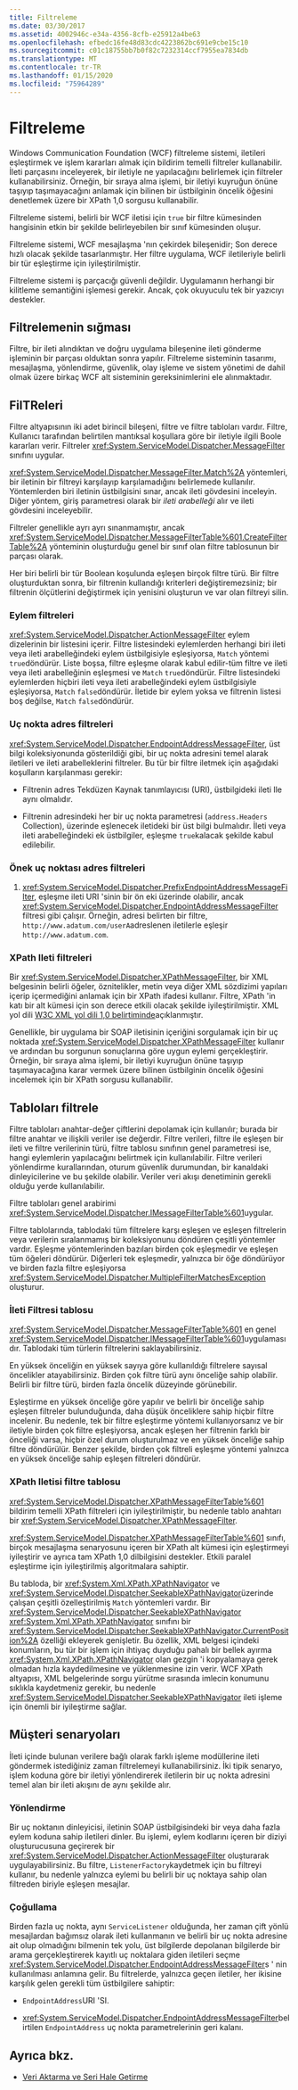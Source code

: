 ```yaml
---
title: Filtreleme
ms.date: 03/30/2017
ms.assetid: 4002946c-e34a-4356-8cfb-e25912a4be63
ms.openlocfilehash: efbedc16fe48d83cdc4223862bc691e9cbe15c10
ms.sourcegitcommit: c01c18755bb7b0f82c7232314ccf7955ea7834db
ms.translationtype: MT
ms.contentlocale: tr-TR
ms.lasthandoff: 01/15/2020
ms.locfileid: "75964289"
---
```

# <a name="filtering"></a>Filtreleme
Windows Communication Foundation (WCF) filtreleme sistemi, iletileri eşleştirmek ve işlem kararları almak için bildirim temelli filtreler kullanabilir. İleti parçasını inceleyerek, bir iletiyle ne yapılacağını belirlemek için filtreler kullanabilirsiniz. Örneğin, bir sıraya alma işlemi, bir iletiyi kuyruğun önüne taşıyıp taşımayacağını anlamak için bilinen bir üstbilginin öncelik öğesini denetlemek üzere bir XPath 1,0 sorgusu kullanabilir.  
  
 Filtreleme sistemi, belirli bir WCF iletisi için `true` bir filtre kümesinden hangisinin etkin bir şekilde belirleyebilen bir sınıf kümesinden oluşur.  
  
 Filtreleme sistemi, WCF mesajlaşma 'nın çekirdek bileşenidir; Son derece hızlı olacak şekilde tasarlanmıştır. Her filtre uygulama, WCF iletileriyle belirli bir tür eşleştirme için iyileştirilmiştir.  
  
 Filtreleme sistemi iş parçacığı güvenli değildir. Uygulamanın herhangi bir kilitleme semantiğini işlemesi gerekir. Ancak, çok okuyuculu tek bir yazıcıyı destekler.  
  
## <a name="where-filtering-fits"></a>Filtrelemenin sığması  
 Filtre, bir ileti alındıktan ve doğru uygulama bileşenine ileti gönderme işleminin bir parçası olduktan sonra yapılır. Filtreleme sisteminin tasarımı, mesajlaşma, yönlendirme, güvenlik, olay işleme ve sistem yönetimi de dahil olmak üzere birkaç WCF alt sisteminin gereksinimlerini ele alınmaktadır.  
  
## <a name="filters"></a>FilTReleri  
 Filtre altyapısının iki adet birincil bileşeni, filtre ve filtre tabloları vardır. Filtre, Kullanıcı tarafından belirtilen mantıksal koşullara göre bir iletiyle ilgili Boole kararları verir. Filtreler <xref:System.ServiceModel.Dispatcher.MessageFilter> sınıfını uygular.  
  
 <xref:System.ServiceModel.Dispatcher.MessageFilter.Match%2A> yöntemleri, bir iletinin bir filtreyi karşılayıp karşılamadığını belirlemede kullanılır. Yöntemlerden biri iletinin üstbilgisini sınar, ancak ileti gövdesini inceleyin. Diğer yöntem, giriş parametresi olarak bir *ileti arabelleği* alır ve ileti gövdesini inceleyebilir.  
  
 Filtreler genellikle ayrı ayrı sınanmamıştır, ancak <xref:System.ServiceModel.Dispatcher.MessageFilterTable%601.CreateFilterTable%2A> yönteminin oluşturduğu genel bir sınıf olan filtre tablosunun bir parçası olarak.  
  
 Her biri belirli bir tür Boolean koşulunda eşleşen birçok filtre türü. Bir filtre oluşturduktan sonra, bir filtrenin kullandığı kriterleri değiştiremezsiniz; bir filtrenin ölçütlerini değiştirmek için yenisini oluşturun ve var olan filtreyi silin.  
  
### <a name="action-filters"></a>Eylem filtreleri  
 <xref:System.ServiceModel.Dispatcher.ActionMessageFilter> eylem dizelerinin bir listesini içerir. Filtre listesindeki eylemlerden herhangi biri ileti veya ileti arabelleğindeki eylem üstbilgisiyle eşleşiyorsa, `Match` yöntemi `true`döndürür. Liste boşsa, filtre eşleşme olarak kabul edilir-tüm filtre ve ileti veya ileti arabelleğinin eşleşmesi ve `Match` `true`döndürür. Filtre listesindeki eylemlerden hiçbiri ileti veya ileti arabelleğindeki eylem üstbilgisiyle eşleşiyorsa, `Match` `false`döndürür. İletide bir eylem yoksa ve filtrenin listesi boş değilse, `Match` `false`döndürür.  
  
### <a name="endpoint-address-filters"></a>Uç nokta adres filtreleri  
 <xref:System.ServiceModel.Dispatcher.EndpointAddressMessageFilter>, üst bilgi koleksiyonunda gösterildiği gibi, bir uç nokta adresini temel alarak iletileri ve ileti arabelleklerini filtreler. Bu tür bir filtre iletmek için aşağıdaki koşulların karşılanması gerekir:  
  
- Filtrenin adres Tekdüzen Kaynak tanımlayıcısı (URI), üstbilgideki ileti Ile aynı olmalıdır.  
  
- Filtrenin adresindeki her bir uç nokta parametresi (`address.Headers` Collection), üzerinde eşlenecek iletideki bir üst bilgi bulmalıdır. İleti veya ileti arabelleğindeki ek üstbilgiler, eşleşme `true`kalacak şekilde kabul edilebilir.  
  
### <a name="prefix-endpoint-address-filters"></a>Önek uç noktası adres filtreleri  
  
1. <xref:System.ServiceModel.Dispatcher.PrefixEndpointAddressMessageFilter>, eşleşme ileti URI 'sinin bir ön eki üzerinde olabilir, ancak <xref:System.ServiceModel.Dispatcher.EndpointAddressMessageFilter> filtresi gibi çalışır. Örneğin, adresi belirten bir filtre, `http://www.adatum.com/userA`adreslenen iletilerle eşleşir `http://www.adatum.com`.  
  
### <a name="xpath-message-filters"></a>XPath Ileti filtreleri  
 Bir <xref:System.ServiceModel.Dispatcher.XPathMessageFilter>, bir XML belgesinin belirli öğeler, öznitelikler, metin veya diğer XML sözdizimi yapıları içerip içermediğini anlamak için bir XPath ifadesi kullanır. Filtre, XPath 'in katı bir alt kümesi için son derece etkili olacak şekilde iyileştirilmiştir. XML yol dili [W3C XML yol dili 1,0 belirtiminde](https://www.w3.org/TR/xpath/all/)açıklanmıştır.  
  
 Genellikle, bir uygulama bir SOAP iletisinin içeriğini sorgulamak için bir uç noktada <xref:System.ServiceModel.Dispatcher.XPathMessageFilter> kullanır ve ardından bu sorgunun sonuçlarına göre uygun eylemi gerçekleştirir. Örneğin, bir sıraya alma işlemi, bir iletiyi kuyruğun önüne taşıyıp taşımayacağına karar vermek üzere bilinen üstbilginin öncelik öğesini incelemek için bir XPath sorgusu kullanabilir.  
  
## <a name="filter-tables"></a>Tabloları filtrele  
 Filtre tabloları anahtar-değer çiftlerini depolamak için kullanılır; burada bir filtre anahtar ve ilişkili veriler ise değerdir. Filtre verileri, filtre ile eşleşen bir ileti ve filtre verilerinin türü, filtre tablosu sınıfının genel parametresi ise, hangi eylemlerin yapılacağını belirtmek için kullanılabilir. Filtre verileri yönlendirme kurallarından, oturum güvenlik durumundan, bir kanaldaki dinleyicilerine ve bu şekilde olabilir. Veriler veri akışı denetiminin gerekli olduğu yerde kullanılabilir.  
  
 Filtre tabloları genel arabirimi <xref:System.ServiceModel.Dispatcher.IMessageFilterTable%601>uygular.  
  
 Filtre tablolarında, tablodaki tüm filtrelere karşı eşleşen ve eşleşen filtrelerin veya verilerin sıralanmamış bir koleksiyonunu döndüren çeşitli yöntemler vardır. Eşleşme yöntemlerinden bazıları birden çok eşleşmedir ve eşleşen tüm öğeleri döndürür. Diğerleri tek eşleşmedir, yalnızca bir öğe döndürüyor ve birden fazla filtre eşleşiyorsa <xref:System.ServiceModel.Dispatcher.MultipleFilterMatchesException> oluşturur.  
  
### <a name="message-filter-table"></a>İleti Filtresi tablosu  
 <xref:System.ServiceModel.Dispatcher.MessageFilterTable%601> en genel <xref:System.ServiceModel.Dispatcher.IMessageFilterTable%601>uygulamasıdır. Tablodaki tüm türlerin filtrelerini saklayabilirsiniz.  
  
 En yüksek önceliğin en yüksek sayıya göre kullanıldığı filtrelere sayısal öncelikler atayabilirsiniz. Birden çok filtre türü aynı önceliğe sahip olabilir. Belirli bir filtre türü, birden fazla öncelik düzeyinde görünebilir.  
  
 Eşleştirme en yüksek önceliğe göre yapılır ve belirli bir önceliğe sahip eşleşen filtreler bulunduğunda, daha düşük önceliklere sahip hiçbir filtre incelenir. Bu nedenle, tek bir filtre eşleştirme yöntemi kullanıyorsanız ve bir iletiyle birden çok filtre eşleşiyorsa, ancak eşleşen her filtrenin farklı bir önceliği varsa, hiçbir özel durum oluşturulmaz ve en yüksek önceliğe sahip filtre döndürülür. Benzer şekilde, birden çok filtreli eşleşme yöntemi yalnızca en yüksek önceliğe sahip eşleşen filtreleri döndürür.  
  
### <a name="xpath-message-filter-table"></a>XPath Iletisi filtre tablosu  
 <xref:System.ServiceModel.Dispatcher.XPathMessageFilterTable%601> bildirim temelli XPath filtreleri için iyileştirilmiştir, bu nedenle tablo anahtarı bir <xref:System.ServiceModel.Dispatcher.XPathMessageFilter>.  
  
 <xref:System.ServiceModel.Dispatcher.XPathMessageFilterTable%601> sınıfı, birçok mesajlaşma senaryosunu içeren bir XPath alt kümesi için eşleştirmeyi iyileştirir ve ayrıca tam XPath 1,0 dilbilgisini destekler. Etkili paralel eşleştirme için iyileştirilmiş algoritmalara sahiptir.  
  
 Bu tabloda, bir <xref:System.Xml.XPath.XPathNavigator> ve <xref:System.ServiceModel.Dispatcher.SeekableXPathNavigator>üzerinde çalışan çeşitli özelleştirilmiş `Match` yöntemleri vardır. Bir <xref:System.ServiceModel.Dispatcher.SeekableXPathNavigator> <xref:System.Xml.XPath.XPathNavigator> sınıfını bir <xref:System.ServiceModel.Dispatcher.SeekableXPathNavigator.CurrentPosition%2A> özelliği ekleyerek genişletir. Bu özellik, XML belgesi içindeki konumların, bu tür bir işlem için ihtiyaç duyduğu pahalı bir bellek ayırma <xref:System.Xml.XPath.XPathNavigator> olan gezgin 'i kopyalamaya gerek olmadan hızla kaydedilmesine ve yüklenmesine izin verir. WCF XPath altyapısı, XML belgelerinde sorgu yürütme sırasında imlecin konumunu sıklıkla kaydetmeniz gerekir, bu nedenle <xref:System.ServiceModel.Dispatcher.SeekableXPathNavigator> ileti işleme için önemli bir iyileştirme sağlar.  
  
## <a name="customer-scenarios"></a>Müşteri senaryoları  
 İleti içinde bulunan verilere bağlı olarak farklı işleme modüllerine ileti göndermek istediğiniz zaman filtrelemeyi kullanabilirsiniz. İki tipik senaryo, işlem koduna göre bir iletiyi yönlendirerek iletilerin bir uç nokta adresini temel alan bir ileti akışını de aynı şekilde alır.  
  
### <a name="routing"></a>Yönlendirme  
 Bir uç noktanın dinleyicisi, iletinin SOAP üstbilgisindeki bir veya daha fazla eylem koduna sahip iletileri dinler. Bu işlemi, eylem kodlarını içeren bir diziyi oluşturucusuna geçirerek bir <xref:System.ServiceModel.Dispatcher.ActionMessageFilter> oluşturarak uygulayabilirsiniz. Bu filtre, `ListenerFactory`kaydetmek için bu filtreyi kullanır, bu nedenle yalnızca eylemi bu belirli bir uç noktaya sahip olan filtreden biriyle eşleşen mesajlar.  
  
### <a name="de-multiplexing"></a>Çoğullama  
 Birden fazla uç nokta, aynı `ServiceListener` olduğunda, her zaman çift yönlü mesajlardan bağımsız olarak ileti kullanmanın ve belirli bir uç nokta adresine ait olup olmadığını bilmenin tek yolu, üst bilgilerde depolanan bilgilerde bir arama gerçekleştirerek kayıtlı uç noktalara giden iletileri seçme <xref:System.ServiceModel.Dispatcher.EndpointAddressMessageFilter>s ' nin kullanılması anlamına gelir. Bu filtrelerde, yalnızca geçen iletiler, her ikisine karşılık gelen gerekli tüm üstbilgilere sahiptir:  
  
- `EndpointAddress`URI 'SI.  
  
- <xref:System.ServiceModel.Dispatcher.EndpointAddressMessageFilter>belirtilen `EndpointAddress` uç nokta parametrelerinin geri kalanı.  
  
## <a name="see-also"></a>Ayrıca bkz.

- [Veri Aktarma ve Seri Hale Getirme](../../../../docs/framework/wcf/feature-details/data-transfer-and-serialization.md)
